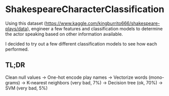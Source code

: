 # ShakespeareCharacterClassification
Using this dataset (https://www.kaggle.com/kingburrito666/shakespeare-plays/data), engineer a few features and classification models to determine the actor speaking based on other information available.

I decided to try out a few different classification models to see how each performed.

## TL;DR
Clean null values ->
One-hot encode play names ->
Vectorize words (mono-grams) ->
K-nearest neighbors (very bad, 7%) ->
Decision tree (ok, 70%) ->
SVM (very bad, 5%)
